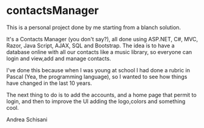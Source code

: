 # contactsManager

This is a personal project done by me starting from a blanch solution.

It's a Contacts Manager (you don't say?), all done using ASP.NET, C#, MVC, Razor, Java Script, AJAX, SQL and Bootstrap.
The idea is to have a database online with all our contacts like a music library, so everyone can login and view,add and manage contacts.

I've done this because when I was young at school I had done a rubric in Pascal (Yea, the programming language), so I wanted to see how things have changed in the last 10 years.


The next thing to do is to add the accounts, and a home page that permit to login, and then to improve the UI adding the logo,colors and something cool.

Andrea Schisani


